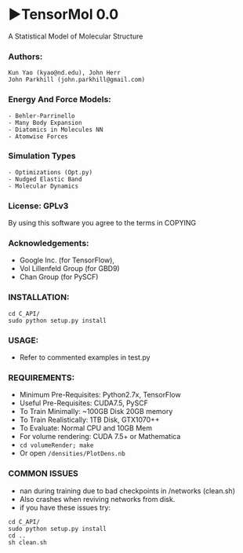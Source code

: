 # &#9658;TensorMol 0.0
A Statistical Model of Molecular Structure

### Authors:
	Kun Yao (kyao@nd.edu), John Herr
	John Parkhill (john.parkhill@gmail.com)

### Energy And Force Models:
	- Behler-Parrinello
	- Many Body Expansion
	- Diatomics in Molecules NN
	- Atomwise Forces

### Simulation Types
	- Optimizations (Opt.py)
	- Nudged Elastic Band
	- Molecular Dynamics

### License: GPLv3
By using this software you agree to the terms in COPYING

### Acknowledgements:
 - Google Inc. (for TensorFlow),
 - Vol Lillenfeld Group (for GBD9)
 - Chan Group (for PySCF)

### INSTALLATION:

```
cd C_API/
sudo python setup.py install
```

### USAGE:
 - Refer to commented examples in test.py

### REQUIREMENTS:
- Minimum Pre-Requisites: Python2.7x, TensorFlow
- Useful Pre-Requisites: CUDA7.5, PySCF
- To Train Minimally: ~100GB Disk 20GB memory
- To Train Realistically: 1TB Disk, GTX1070++
- To Evaluate: Normal CPU and 10GB Mem
- For volume rendering: CUDA 7.5+ or Mathematica
- ` cd volumeRender; make `
- Or open `/densities/PlotDens.nb`

### COMMON ISSUES
- nan during training due to bad checkpoints in /networks (clean.sh)
- Also crashes when reviving networks from disk.
- if you have these issues try:

```
cd C_API/
sudo python setup.py install
cd ..
sh clean.sh
```
